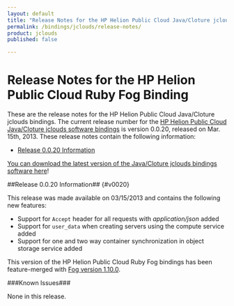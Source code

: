 ```yaml
---
layout: default
title: "Release Notes for the HP Helion Public Cloud Java/Cloture jclouds Binding"
permalink: /bindings/jclouds/release-notes/
product: jclouds
published: false

---
```

<!--PUBLISHED-->
# Release Notes for the HP Helion Public Cloud Ruby Fog Binding

These are the release notes for the HP Helion Public Cloud Java/Cloture jclouds bindings.  The current release number for the [HP Helion Public Cloud Java/Cloture jclouds software bindings](/bindings/) is version 0.0.20, released on Mar. 15th, 2013.  These release notes contain the following information:

* [Release 0.0.20 Information](#v0020)


[You can download the latest version of the Java/Cloture jclouds bindings software here](/file/hpfog-0.0.20.gem)!

##Release 0.0.20 Information## {#v0020}

This release was made available on 03/15/2013 and contains the following new features:

* Support for `Accept` header for all requests with *application/json* added
* Support for `user_data` when creating servers using the compute service added
* Support for one and two way container synchronization in object storage service added

This version of the HP Helion Public Cloud Ruby Fog bindings has been feature-merged with [Fog version 1.10.0](http://github.com/fog/fog).

###Known Issues###

None in this release.

